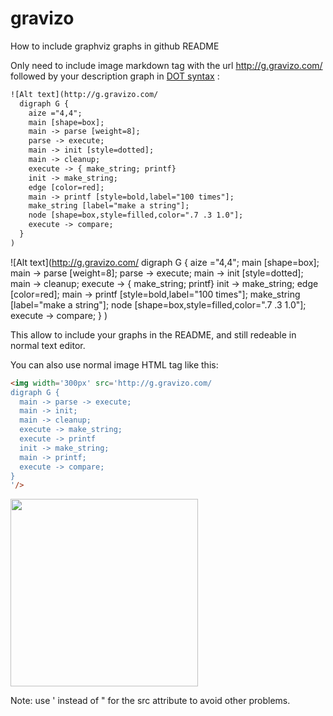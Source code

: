 gravizo
=======

How to include graphviz graphs in github README

Only need to include image markdown tag with the url http://g.gravizo.com/ followed by your description graph in [DOT syntax](http://en.wikipedia.org/wiki/DOT_(graph_description_language)) :

```html
![Alt text](http://g.gravizo.com/
  digraph G {
    aize ="4,4";
    main [shape=box];
    main -> parse [weight=8];
    parse -> execute;
    main -> init [style=dotted];
    main -> cleanup;
    execute -> { make_string; printf}
    init -> make_string;
    edge [color=red];
    main -> printf [style=bold,label="100 times"];
    make_string [label="make a string"];
    node [shape=box,style=filled,color=".7 .3 1.0"];
    execute -> compare;
  }
)
```
![Alt text](http://g.gravizo.com/
  digraph G {
    aize ="4,4";
    main [shape=box];
    main -> parse [weight=8];
    parse -> execute;
    main -> init [style=dotted];
    main -> cleanup;
    execute -> { make_string; printf}
    init -> make_string;
    edge [color=red];
    main -> printf [style=bold,label="100 times"];
    make_string [label="make a string"];
    node [shape=box,style=filled,color=".7 .3 1.0"];
    execute -> compare;
  }
)

This allow to include your graphs in the README, and still redeable in normal text editor.

You can also use normal image HTML tag like this:

```html
<img width='300px' src='http://g.gravizo.com/
digraph G {
  main -> parse -> execute;
  main -> init;
  main -> cleanup;
  execute -> make_string;
  execute -> printf
  init -> make_string;
  main -> printf;
  execute -> compare;
}
'/>
```

<img width='300px' src='http://g.gravizo.com/
digraph G {
  main -> parse -> execute;
  main -> init;
  main -> cleanup;
  execute -> make_string;
  execute -> printf
  init -> make_string;
  main -> printf;
  execute -> compare;
}
'/>

Note: use ' instead of " for the src attribute to avoid other problems.

